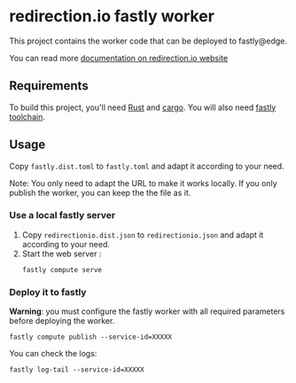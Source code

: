 # redirection.io fastly worker

This project contains the worker code that can be deployed to fastly@edge.

You can read more [documentation on redirection.io website](https://redirection.io/documentation/developer-documentation/fastly-compute-edge-integration)

## Requirements

To build this project, you'll need
[Rust](https://www.rust-lang.org/tools/install) and [cargo](https://crates.io/).
You will also need [fastly toolchain](https://github.com/fastly/cli).

## Usage

Copy `fastly.dist.toml` to `fastly.toml` and adapt it according to your need.

Note: You only need to adapt the URL to make it works locally.
If you only publish the worker, you can keep the the file as it.

### Use a local fastly server

1. Copy `redirectionio.dist.json` to `redirectionio.json` and adapt it according to your need.
1. Start the web server :
    ```
    fastly compute serve
    ```

### Deploy it to fastly

**Warning**: you must configure the fastly worker with all required parameters
before deploying the worker.

```
fastly compute publish --service-id=XXXXX
```

You can check the logs:

```
fastly log-tail --service-id=XXXXX
```
